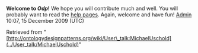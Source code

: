 __Welcome to _Odp_!__ We hope you will contribute much and well. 
You will probably want to read the [help pages](http://ontologydesignpatterns.org/wiki/Help:Contents "Help:Contents"). Again, welcome and have fun! [Admin](../User/ValentinaPresutti "User:ValentinaPresutti") 10:07, 15 December 2009 (UTC)





Retrieved from "[http://ontologydesignpatterns.org/wiki/User\_talk:MichaelUschold](../User_talk/MichaelUschold)"